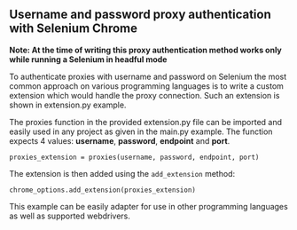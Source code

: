 <h2>Username and password proxy authentication with Selenium Chrome</h2>

**Note: At the time of writing this proxy authentication method works only while running a Selenium in headful mode**
 
To authenticate proxies with username and password on Selenium the most common approach on various programming languages is to write a custom extension which would handle the proxy connection. Such an extension is shown in extension.py example.

The proxies function in the provided extension.py file can be imported and easily used in any project as given in the main.py example.
The  function expects 4 values: **username**, **password**, **endpoint** and **port**.

`proxies_extension = proxies(username, password, endpoint, port)`

The extension is then added using the `add_extension` method:

`chrome_options.add_extension(proxies_extension)`

This example can be easily adapter for use in other programming languages as well as supported webdrivers.
